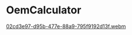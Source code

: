 # OemCalculator
[02cd3e97-d95b-477e-88a9-795f9192d13f.webm](https://user-images.githubusercontent.com/81297977/228195725-727122af-73ef-4485-b5a6-6d62eb0e514b.webm)


